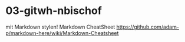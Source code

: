 # 03-gitwh-nbischof

mit Markdown stylen!
Markdown CheatSheet https://github.com/adam-p/markdown-here/wiki/Markdown-Cheatsheet
